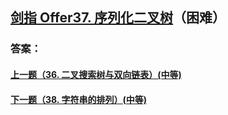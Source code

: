 ## [ 剑指 Offer37. 序列化二叉树](https://leetcode-cn.com/problems/merge-two-sorted-lists/)（困难）





### 答案：



#### [上一题（36. 二叉搜索树与双向链表）(中等)](https://github.com/sdwwld/leetCode/blob/master/src/main/java/com/wld/java/offer/剑指Offer36.md)

#### [下一题（38. 字符串的排列）(中等)](https://github.com/sdwwld/leetCode/blob/master/src/main/java/com/wld/java/offer/剑指Offer38.md)